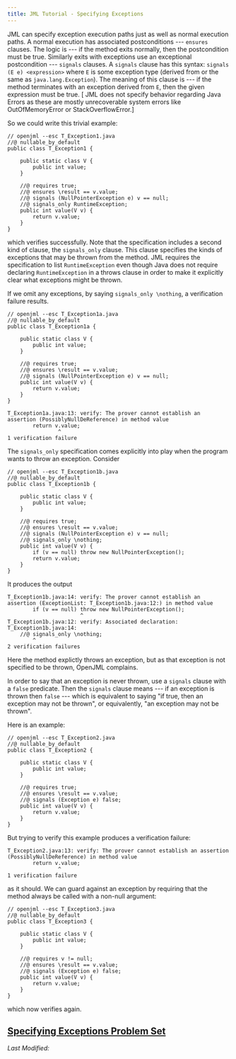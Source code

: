 ```yaml
---
title: JML Tutorial - Specifying Exceptions
---
```


JML can specify exception execution paths just as well as normal execution paths.
A normal execution has associated postconditions --- `ensures` clauses. The logic is --- if the method exits normally, then the postcondition must be true.
Similarly exits with exceptions use an exceptional postcondition --- `signals` clauses.
A `signals` clause has this syntax: `signals (E e) <expression>`
where `E` is some exception type (derived from or the same as `java.lang.Exception`).
The meaning of this clause is --- if the method terminates with an exception derived from `E`, then the given expression must be true.
[ JML does not specify behavior regarding Java Errors as these are mostly unrecoverable system errors like OutOfMemoryError or StackOverflowError.]

So we could write this trivial example:
```
// openjml --esc T_Exception1.java
//@ nullable_by_default
public class T_Exception1 {

    public static class V {
        public int value;
    }

    //@ requires true;
    //@ ensures \result == v.value;
    //@ signals (NullPointerException e) v == null;
    //@ signals_only RuntimeException;
    public int value(V v) {
        return v.value;
    }
}
```
which verifies successfully. Note that the specification includes a second kind of clause, the `signals_only` clause.
This clause specifies the kinds of exceptions that may be thrown from the method. 
JML requires the specification to list `RuntimeException` even though Java does not require declaring `RuntimeException` in a throws clause
in order to make it explicitly clear what exceptions might be thrown.

If we omit any exceptions, by saying `signals_only \nothing`, a verification failure results.
```
// openjml --esc T_Exception1a.java
//@ nullable_by_default
public class T_Exception1a {

    public static class V {
        public int value;
    }

    //@ requires true;
    //@ ensures \result == v.value;
    //@ signals (NullPointerException e) v == null;
    public int value(V v) {
        return v.value;
    }
}
```
```
T_Exception1a.java:13: verify: The prover cannot establish an assertion (PossiblyNullDeReference) in method value
        return v.value;
                ^
1 verification failure
```

The `signals_only` specification comes explicitly into play when the program wants to throw an exception. Consider
```
// openjml --esc T_Exception1b.java
//@ nullable_by_default
public class T_Exception1b {

    public static class V {
        public int value;
    }

    //@ requires true;
    //@ ensures \result == v.value;
    //@ signals (NullPointerException e) v == null;
    //@ signals_only \nothing;
    public int value(V v) {
        if (v == null) throw new NullPointerException();
        return v.value;
    }
}
```
It produces the output
```
T_Exception1b.java:14: verify: The prover cannot establish an assertion (ExceptionList: T_Exception1b.java:12:) in method value
        if (v == null) throw new NullPointerException();
                       ^
T_Exception1b.java:12: verify: Associated declaration: T_Exception1b.java:14:
    //@ signals_only \nothing;
        ^
2 verification failures
```
Here the method explictly throws an exception, but as that exception is not specified to be thrown, OpenJML complains.


In order to say that an exception is never thrown, use a `signals` clause with a `false` predicate.
Then the `signals` clause means --- if an exception is thrown then `false` --- which is equivalent to saying
"if true, then an exception may not be thrown", or equivalently, "an exception may not be thrown".

Here is an example:
```
// openjml --esc T_Exception2.java
//@ nullable_by_default
public class T_Exception2 {

    public static class V {
        public int value;
    }

    //@ requires true;
    //@ ensures \result == v.value;
    //@ signals (Exception e) false;
    public int value(V v) {
        return v.value;
    }
}
```
But trying to verify this example produces a verification failure:
```
T_Exception2.java:13: verify: The prover cannot establish an assertion (PossiblyNullDeReference) in method value
        return v.value;
                ^
1 verification failure
```
as it should. We can guard against an exception by requiring that the method always be called with a non-null argument:
```
// openjml --esc T_Exception3.java
//@ nullable_by_default
public class T_Exception3 {

    public static class V {
        public int value;
    }

    //@ requires v != null;
    //@ ensures \result == v.value;
    //@ signals (Exception e) false;
    public int value(V v) {
        return v.value;
    }
}
```
which now verifies again.

## **[Specifying Exceptions Problem Set](https://www.openjml.org/tutorial/exercises/SpecifyingExceptionsEx.html)**

<i>Last Modified: <script type="text/javascript"> document.write(new Date(document.lastModified).toUTCString())</script></i>
